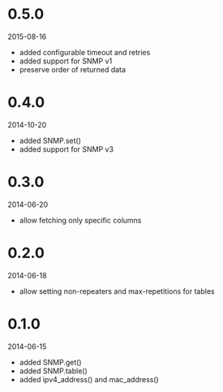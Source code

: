 0.5.0
=====

2015-08-16

* added configurable timeout and retries
* added support for SNMP v1
* preserve order of returned data


0.4.0
=====

2014-10-20

* added SNMP.set()
* added support for SNMP v3


0.3.0
=====

2014-06-20

* allow fetching only specific columns


0.2.0
=====

2014-06-18

* allow setting non-repeaters and max-repetitions for tables


0.1.0
=====

2014-06-15

* added SNMP.get()
* added SNMP.table()
* added ipv4_address() and mac_address()
